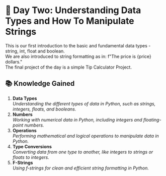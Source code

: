 # 🎯 Day Two: Understanding Data Types and How To Manipulate Strings

This is our first introduction to the basic and fundamental data types - string, int, float and boolean.  
We are also introduced to string formatting as in: f"The price is {price} dollars."  
The final project of the day is a simple Tip Calculator Project.  

## 📚 Knowledge Gained

1. **Data Types**  
*Understanding the different types of data in Python, such as strings, integers, floats, and booleans.*
2. **Numbers**  
*Working with numerical data in Python, including integers and floating-point numbers.*
3. **Operations**  
*Performing mathematical and logical operations to manipulate data in Python.*
4. **Type Conversions**  
*Converting data from one type to another, like integers to strings or floats to integers.*
5. **F-Strings**  
*Using f-strings for clean and efficient string formatting in Python.*